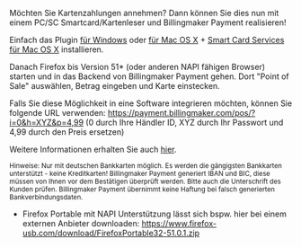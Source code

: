 Möchten Sie Kartenzahlungen annehmen? Dann können Sie dies nun mit einem PC/SC Smartcard/Kartenleser und Billingmaker Payment realisieren!

Einfach das Plugin [für Windows](http://plugin.cardid.org/webcard.msi) oder [für Mac OS X](http://plugin.cardid.org/webcard.dmg) + [Smart Card Services für Mac OS X](http://smartcardservices.macosforge.org/) installieren. 

Danach Firefox bis Version 51* (oder anderen NAPI fähigen Browser) starten und in das Backend von Billingmaker Payment gehen. Dort "Point of Sale" auswählen, Betrag eingeben und Karte einstecken.

Falls Sie diese Möglichkeit in eine Software integrieren möchten, können Sie folgende URL verwenden:
https://payment.billingmaker.com/pos/?i=0&h=XYZ&p=4,99 (0 durch Ihre Händler ID, XYZ durch Ihr Passwort und 4,99 durch den Preis ersetzen)

Weitere Informationen erhalten Sie auch [hier](https://payment.billingmaker.com/info/point-of-sale-kartenzahlung).

<sup>Hinweise: Nur mit deutschen Bankkarten möglich. Es werden die gängigsten Bankkarten unterstützt - keine Kreditkarten! Billingmaker Payment generiert IBAN und BIC, diese müssen von Ihnen vor dem Bestätigen überprüft werden. Bitte auch die Unterschrift des Kunden prüfen. Billingmaker Payment übernimmt keine Haftung bei falsch generierten Bankverbindungsdaten. 
  * Firefox Portable mit NAPI Unterstützung lässt sich bspw. hier bei einem externen Anbieter downloaden: https://www.firefox-usb.com/download/FirefoxPortable32-51.0.1.zip</sup>
